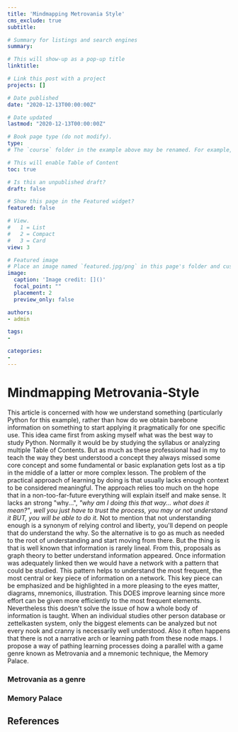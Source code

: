 ```yaml
---
title: 'Mindmapping Metrovania Style'
cms_exclude: true
subtitle:

# Summary for listings and search engines
summary:

# This will show-up as a pop-up title
linktitle: 

# Link this post with a project
projects: []

# Date published
date: "2020-12-13T00:00:00Z"

# Date updated
lastmod: "2020-12-13T00:00:00Z"

# Book page type (do not modify).
type: 
# The `course` folder in the example above may be renamed. For example, we can rename it to `book` for writing a book, `docs` for software/project documentation, `notes` for creating a notebook, or `tutorials` for creating multi-page “how to” guides.

# This will enable Table of Content
toc: true

# Is this an unpublished draft?
draft: false

# Show this page in the Featured widget?
featured: false

# View.
#   1 = List
#   2 = Compact
#   3 = Card
view: 3

# Featured image
# Place an image named `featured.jpg/png` in this page's folder and customize its options here.
image:
  caption: 'Image credit: []()'
  focal_point: ""
  placement: 2
  preview_only: false

authors:
- admin

tags:
- 

categories:
- 
---
```

# Mindmapping Metrovania-Style
This article is concerned with how we understand something (particularly Python for this example), rather than how do we obtain barebone information on something to start applying it pragmatically for one specific use.
This idea came first from asking myself what was the best way to study Python. Normally it would be by studying the syllabus or analyzing multiple Table of Contents. But as much as these professional had in my to teach the way they best understood a concept they always missed some core concept and some fundamental or basic explanation gets lost as a tip in the middle of a latter or more complex lesson. 
The problem of the practical approach of learning by doing is that usually lacks enough context to be considered meaningful. The approach relies too much on the hope that in a non-too-far-future everything will explain itself and make sense. It lacks an strong "why...", _"why am I doing this that way... what does it mean?"_, _well you just have to trust the process, you may or not understand it BUT, you will be able to do it._ Not to mention that not understanding enough is a synonym of relying control and liberty, you'll depend on people that do understand the why.
So the alternative is to go as much as needed to the root of understanding and start moving from there. 
But the thing is that is well known that information is rarely lineal. From this, proposals as graph theory to better understand information appeared. Once information was adequately linked then we would have a network with a pattern that could be studied. This pattern helps to understand the most frequent, the most central or key piece of information on a network. This key piece can be emphasized and be highlighted in a more pleasing to the eyes matter, diagrams, mnemonics, illustration. This DOES improve learning since more effort can be given more efficiently to the most frequent elements. Nevertheless this doesn't solve the issue of how a whole body of information is taught. 
When an individual studies other person database or zettelkasten system, only the biggest elements can be analyzed but not every nook and cranny
is necessarily well understood. Also it often happens that there is not a narrative arch or learning path from these node maps.
I propose a way of pathing learning processes doing a parallel with a game genre known as Metrovania and a mnemonic technique, the Memory Palace. 

### Metrovania as a genre

### Memory Palace

## References